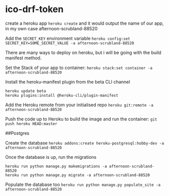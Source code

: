 # ico-drf-token

create a heroku app
```heroku create```
and it would output the name of our app, in my own case
afternoon-scrubland-88520

Add the `SECRET_KEY` environment variable
```heroku config:set SECRET_KEY=SOME_SECRET_VALUE -a afternoon-scrubland-88520```

There are many ways to deploy on heroku, but i will be going with the build manifest method.

Set the Stack of your app to container:
```heroku stack:set container -a afternoon-scrubland-88520```

Install the heroku-manifest plugin from the beta CLI channel
```
heroku update beta
heroku plugins:install @heroku-cli/plugin-manifest
```

Add the Heroku remote from your initialised repo
```heroku git:remote -a afternoon-scrubland-88520```

Push the code up to Heroku to build the image and run the container:
```git push heroku HEAD:master```

##Postgres

Create the database
```heroku addons:create heroku-postgresql:hobby-dev -a afternoon-scrubland-88520```

Once the database is up, run the migrations
```
heroku run python manage.py makemigrations -a afternoon-scrubland-88520
heroku run python manage.py migrate -a afternoon-scrubland-88520
```

Populate the database too
```heroku run python manage.py populate_site -a afternoon-scrubland-88520```

